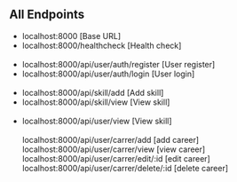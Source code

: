 ## All Endpoints

-   localhost:8000 [Base URL]
-   localhost:8000/healthcheck [Health check]
    <br /><br />
-   localhost:8000/api/user/auth/register [User register]
-   localhost:8000/api/user/auth/login [User login]
    <br /><br />
-   localhost:8000/api/skill/add [Add skill]
-   localhost:8000/api/skill/view [View skill]
    <br /><br />
-   localhost:8000/api/user/view [View skill]
    <br/><br/>
    localhost:8000/api/user/carrer/add [add career]
    localhost:8000/api/user/carrer/view [view career]
    localhost:8000/api/user/carrer/edit/:id [edit career]
    localhost:8000/api/user/carrer/delete/:id [delete career]

